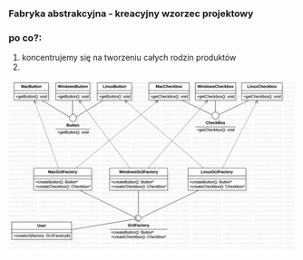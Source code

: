 ### Fabryka abstrakcyjna - kreacyjny wzorzec projektowy

### **po co?:**
1. koncentrujemy się na tworzeniu całych  rodzin  produktów
2. 

![abstract_factory_uml](AbstractFactory.jpg)